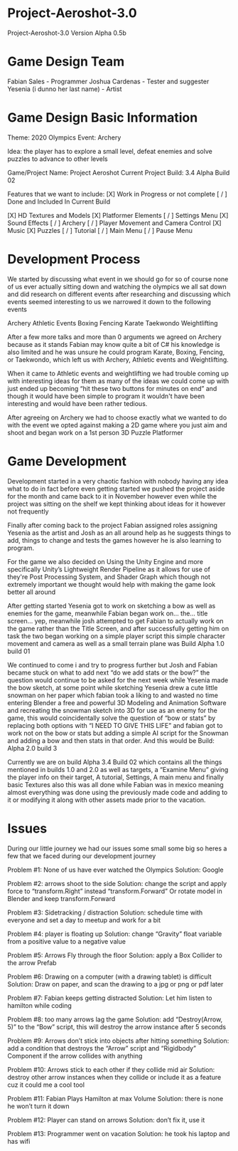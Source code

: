# Project-Aeroshot-3.0
 Project-Aeroshot-3.0
 Version Alpha 0.5b

# Game Design Team
Fabian Sales - Programmer
Joshua Cardenas - Tester and suggester
Yesenia (i dunno her last name) - Artist


# Game Design Basic Information
Theme: 2020 Olympics
Event: Archery

Idea: the player has to explore a small level, defeat enemies and solve puzzles to advance to other levels

Game/Project Name: Project Aeroshot
Current Project Build: 3.4 Alpha Build 02

Features that we want to include:
[X] Work in Progress or not complete [ / ] Done and Included In Current Build

[X] HD Textures and Models
[X] Platformer Elements
[ / ] Settings Menu
[X] Sound Effects
[ / ] Archery
[ / ] Player Movement and Camera Control
[X] Music
[X] Puzzles
[ / ] Tutorial
[ / ] Main Menu
[ / ] Pause Menu

# Development Process
We started by discussing what event in we should go for so of course none of us ever actually sitting down and watching the olympics we all sat down and did research on different events after researching and discussing which events seemed interesting to us we narrowed it down to the following events

Archery
Athletic Events
Boxing
Fencing
Karate
Taekwondo
Weightlifting

After a few more talks and more than 0 arguments we agreed on Archery because as it stands Fabian may know quite a bit of C# his knowledge is also limited and he was unsure he could program Karate, Boxing, Fencing, or Taekwondo, which left us with Archery, Athletic events and Weightlifting.
	
When it came to Athletic events and weightlifting we had trouble coming up with interesting ideas for them as many of the ideas we could come up with just ended up becoming “hit these two buttons for minutes on end” and though it would have been simple to program it wouldn't have been interesting and would have been rather tedious.

After agreeing on Archery we had to choose exactly what we wanted to do with the event we opted against making a 2D game where you just aim and shoot and began work on a 1st person 3D Puzzle Platformer

# Game Development
Development started in a very chaotic fashion with nobody having any idea what to do in fact before even getting started we pushed the project aside for the month and came back to it in November however even while the project was sitting on the shelf we kept thinking about ideas for it however not frequently

Finally after coming back to the project Fabian assigned roles assigning Yesenia as the artist and Josh as an all around help as he suggests things to add, things to change and tests the games however he is also learning to program.

For the game we also decided on Using the Unity Engine and more specifically Unity’s Lightweight Render Pipeline as it allows for use of they're Post Processing System, and Shader Graph which though not extremely important we thought would help with making the game look better all around

After getting started Yesenia got to work on sketching a bow as well as enemies for the game, meanwhile Fabian began work on… the… title screen… yep, meanwhile josh attempted to get Fabian to actually work on the game rather than the Title Screen, and after successfully getting him on task the two began working on a simple player script this simple character movement and camera as well as a small terrain plane was Build Alpha 1.0 build 01

We continued to come i and try to progress further but Josh and Fabian became stuck on what to add next “do we add stats or the bow?” the question would continue to be asked for the next week while Yesenia made the bow sketch, at some point while sketching Yesenia drew a cute little snowman on her paper which fabian took a liking to and wasted no time entering Blender a free and powerful 3D Modeling and Animation Software and recreating the snowman sketch into 3D for use as an enemy for the game, this would coincidentally solve the question of “bow or stats” by replacing both options with “I NEED TO GIVE THIS LIFE” and fabian got to work not on the bow or stats but adding a simple AI script for the Snowman and adding a bow and then stats in that order. And this would be Build: Alpha 2.0 build 3

Currently we are on build Alpha 3.4 Build 02 which contains all the things mentioned in builds 1.0 and 2.0 as well as targets, a “Examine Menu” giving the player info on their target, A tutorial, Settings, A main menu and finally basic Textures also this was all done while Fabian was in mexico meaning almost everything was done using the previously made code and adding to it or modifying it along with other assets made prior to the vacation.

# Issues
During our little journey we had our issues some small some big so heres a few that we faced during our development journey

Problem #1: None of us have ever watched the Olympics
Solution: Google

Problem #2: arrows shoot to the side
Solution: change the script and apply force to “transform.Right” instead “transform.Forward” Or rotate model in Blender and keep transform.Forward

Problem #3: Sidetracking / distraction
Solution: schedule time with everyone and set a day to meetup and work for a bit

Problem #4: player is floating up
Solution: change “Gravity” float variable from a positive value to a negative value

Problem #5: Arrows Fly through the floor
Solution: apply a Box Collider to the arrow Prefab

Problem #6: Drawing on a computer (with a drawing tablet) is difficult
Solution: Draw on paper, and scan the drawing to a jpg or png or pdf later

Problem #7: Fabian keeps getting distracted
Solution: Let him listen to hamilton while coding

Problem #8: too many arrows lag the game
Solution: add “Destroy(Arrow, 5)” to the “Bow” script, this will destroy the arrow instance after 5 seconds

Problem #9: Arrows don’t stick into objects after hitting something
Solution: add a condition that destroys the “Arrow” script and “Rigidbody” Component if the arrow collides with anything

Problem #10: Arrows stick to each other if they collide mid air
Solution: destroy other arrow instances when they collide or include it as a feature cuz it could me a cool tool

Problem #11: Fabian Plays Hamilton at max Volume
Solution: there is none he won’t turn it down

Problem #12: Player can stand on arrows
Solution: don’t fix it, use it

Problem #13: Programmer went on vacation
Solution: he took his laptop and has wifi
